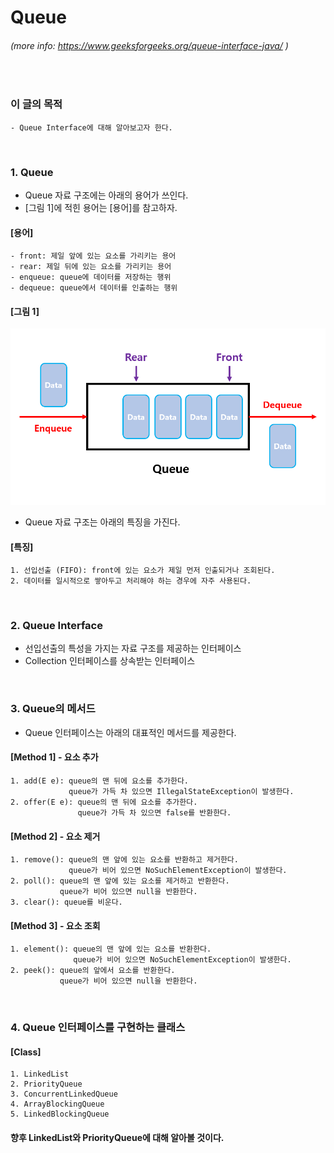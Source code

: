 # Queue
###### (more info: https://www.geeksforgeeks.org/queue-interface-java/ )
<br/>

### 이 글의 목적
    - Queue Interface에 대해 알아보고자 한다.
<br/>

### 1. Queue
- Queue 자료 구조에는 아래의 용어가 쓰인다.
- [그림 1]에 적힌 용어는 [용어]를 참고하자.
#### [용어]
```plaintext
- front: 제일 앞에 있는 요소를 가리키는 용어
- rear: 제일 뒤에 있는 요소를 가리키는 용어
- enqueue: queue에 데이터를 저장하는 행위
- dequeue: queue에서 데이터를 인출하는 행위
```
#### [그림 1]
![IMAGE](../images/queue.png)
- Queue 자료 구조는 아래의 특징을 가진다.
#### [특징]
```plaintext
1. 선입선출 (FIFO): front에 있는 요소가 제일 먼저 인출되거나 조회된다.
2. 데이터를 일시적으로 쌓아두고 처리해야 하는 경우에 자주 사용된다.
```
<br/>

### 2. Queue Interface
- 선입선출의 특성을 가지는 자료 구조를 제공하는 인터페이스
- Collection 인터페이스를 상속받는 인터페이스
<br/>

### 3. Queue의 메서드
- Queue 인터페이스는 아래의 대표적인 메서드를 제공한다.
#### [Method 1] - 요소 추가
```plaintext
1. add(E e): queue의 맨 뒤에 요소를 추가한다.
             queue가 가득 차 있으면 IllegalStateException이 발생한다.
2. offer(E e): queue의 맨 뒤에 요소를 추가한다.
               queue가 가득 차 있으면 false를 반환한다.
```
#### [Method 2] - 요소 제거
```plaintext
1. remove(): queue의 맨 앞에 있는 요소를 반환하고 제거한다.
             queue가 비어 있으면 NoSuchElementException이 발생한다.
2. poll(): queue의 맨 앞에 있는 요소를 제거하고 반환한다.
           queue가 비어 있으면 null을 반환한다.
3. clear(): queue를 비운다.
```
#### [Method 3] - 요소 조회
```plaintext
1. element(): queue의 맨 앞에 있는 요소를 반환한다.
              queue가 비어 있으면 NoSuchElementException이 발생한다.
2. peek(): queue의 앞에서 요소를 반환한다.
           queue가 비어 있으면 null을 반환한다.
```
<br/>

### 4. Queue 인터페이스를 구현하는 클래스
#### [Class]
```plaintext
1. LinkedList
2. PriorityQueue
3. ConcurrentLinkedQueue
4. ArrayBlockingQueue
5. LinkedBlockingQueue
```
#### 향후 LinkedList와 PriorityQueue에 대해 알아볼 것이다.

